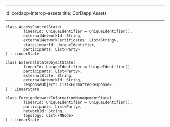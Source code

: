 <!--
 Copyright IBM Corp. All Rights Reserved.

 SPDX-License-Identifier: CC-BY-4.0
 -->
---
id: cordapp-interop-assets
title: CorDapp Assets

---



    class AccessControlState(
            linearId: UniqueIdentifier = UniqueIdentifier(),
            externalNetworkId: String,
            externalNetworkCertificates: List<String>,
            stateLinearId: UniqueIdentifier,
            participants: List<Party>
    ) : LinearState

    class ExternalStateObjectState(
            linearId: UniqueIdentifier = UniqueIdentifier(),
            participants: List<Party>,
            externalState: String,
            externalNetworkId: String,
            responseObject: List<FormattedResponse>
    ) : LinearState

    class ForeignNetworkInformationManagementState(
            linearId: UniqueIdentifier = UniqueIdentifier(),
            participants: List<Party>,
            networkId: String,
            topology: List<FNNode>
    ) : LinearState
